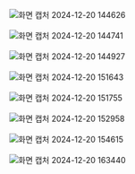 ![화면 캡처 2024-12-20 144626](https://github.com/user-attachments/assets/66805f12-b4f1-42d8-a128-26df09e6da62)   <br/>
<br/>
![화면 캡처 2024-12-20 144741](https://github.com/user-attachments/assets/c55c36bc-29ed-47b0-a574-ccbb59116be6)  <br/>
<br/>
![화면 캡처 2024-12-20 144927](https://github.com/user-attachments/assets/20392df3-296c-4506-9b81-5f8236992557)    <br/>
<br/>
![화면 캡처 2024-12-20 151643](https://github.com/user-attachments/assets/7aaf97d7-f8a8-43fe-8500-ad3f1f029255)   <br/>
<br/>
![화면 캡처 2024-12-20 151755](https://github.com/user-attachments/assets/4b6ebaa8-b52c-4c8b-872e-9fd044f2467c)   <br/>
<br/>
![화면 캡처 2024-12-20 152958](https://github.com/user-attachments/assets/c0b5ad9a-9f10-4b21-8a48-2d6a510639d3)  <br/>
<br/>
![화면 캡처 2024-12-20 154615](https://github.com/user-attachments/assets/789153eb-c16b-4d4c-a0cf-99aaf45e3695)   <br/>
<br/>
![화면 캡처 2024-12-20 163440](https://github.com/user-attachments/assets/b4f4322e-b184-4509-a582-a8039e9ff718)
